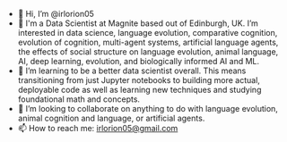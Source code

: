 - 👋 Hi, I’m @irlorion05
- 👀 I'm a Data Scientist at Magnite based out of Edinburgh, UK. I’m interested in data science, language evolution, comparative cognition, evolution of cognition, multi-agent systems, artificial language agents, the effects of social structure on language evolution, animal language, AI, deep learning, evolution, and biologically informed AI and ML. 
- 🌱 I’m learning to be a better data scientist overall. This means transitioning from just Jupyter notebooks to building more actual, deployable code as well as learning new techniques and studying foundational math and concepts. 
- 💞️ I’m looking to collaborate on anything to do with language evolution, animal cognition and language, or artificial agents. 
- 📫 How to reach me: irlorion05@gmail.com

<!---
irlorion05/irlorion05 is a ✨ special ✨ repository because its `README.md` (this file) appears on your GitHub profile.
You can click the Preview link to take a look at your changes.
--->
